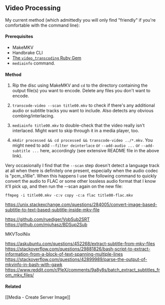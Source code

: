 ## Video Processing
My current method (which admittedly you will only find "friendly" if you're comfortable with the command line):

#### Prerequisites
* MakeMKV
* Handbrake CLI
* [The `video_transcoding` Ruby Gem](https://github.com/donmelton/video_transcoding)
* `mediainfo` command.

#### Method
1. Rip the disc using MakeMKV and `cd` to the directory containing the output file(s) you want to encode. Delete any files you don't want to encode.

2. `transcode-video --scan title00.mkv` to check if there's any additional audio or subtitle tracks you want to include. Also detects any obvious combing/interlacing.

3. `mediainfo title00.mkv` to double-check that the video really isn't interlaced. Might want to skip through it in a media player, too.

4. `mkdir processed && cd processed && transcode-video ../*.mkv`. You might need to add `--filter deinterlace` or `--add-audio ...` or `--add-subtitle ...` here, accordingly (see extensive README file in the above link).

Very occasionally I find that the `--scan` step doesn't detect a language track at all when there is definitely one present, especially when the audio codec is "pcm_s16le". When this happens I use the following command to quickly convert the audio to FLAC or some other lossless audio format that I know it'll pick up, and then run the --scan again on the new file:

```
ffmpeg -i title00.mkv -c:v copy -c:a flac title00-flac.mkv
```


https://unix.stackexchange.com/questions/284005/convert-image-based-subtitle-to-text-based-subtitle-inside-mkv-file

https://github.com/ruediger/VobSub2SRT
https://github.com/mjuhasz/BDSup2Sub

MKVToolNix

https://askubuntu.com/questions/452268/extract-subtitle-from-mkv-files
https://stackoverflow.com/questions/29881826/bash-script-to-extract-information-from-a-block-of-text-spanning-multiple-lines
https://stackoverflow.com/questions/42899989/parse-the-output-of-mkvinfo-in-bash-with-gawk
https://www.reddit.com/r/PleX/comments/9a8y8s/batch_extract_subtitles_from_mkv_files/

#### Related

[[Media - Create Server Image]]
